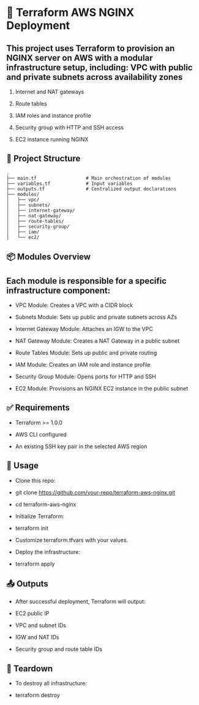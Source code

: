 # 🚀 Terraform AWS NGINX Deployment
## This project uses Terraform to provision an NGINX server on AWS with a modular infrastructure setup, including: VPC with public and private subnets across availability zones

1. Internet and NAT gateways

2. Route tables

3. IAM roles and instance profile

4. Security group with HTTP and SSH access

5. EC2 instance running NGINX

## 📁 Project Structure
```
.
├── main.tf                  # Main orchestration of modules
├── variables.tf             # Input variables
├── outputs.tf               # Centralized output declarations
├── modules/
│   ├── vpc/
│   ├── subnets/
│   ├── internet-gateway/
│   ├── nat-gateway/
│   ├── route-tables/
│   ├── security-group/
│   ├── iam/
│   └── ec2/
```

## 📦 Modules Overview
## Each module is responsible for a specific infrastructure component:

* VPC Module: Creates a VPC with a CIDR block

* Subnets Module: Sets up public and private subnets across AZs

* Internet Gateway Module: Attaches an IGW to the VPC

* NAT Gateway Module: Creates a NAT Gateway in a public subnet

* Route Tables Module: Sets up public and private routing

* IAM Module: Creates an IAM role and instance profile

* Security Group Module: Opens ports for HTTP and SSH

* EC2 Module: Provisions an NGINX EC2 instance in the public subnet

## ✅ Requirements
* Terraform >= 1.0.0

* AWS CLI configured

* An existing SSH key pair in the selected AWS region

## 🔧 Usage
* Clone this repo:

* git clone https://github.com/your-repo/terraform-aws-nginx.git
* cd terraform-aws-nginx

* Initialize Terraform:
* terraform init
* Customize terraform.tfvars with your values.

* Deploy the infrastructure:

* terraform apply
## 📤 Outputs
* After successful deployment, Terraform will output:

* EC2 public IP

* VPC and subnet IDs

* IGW and NAT IDs

* Security group and route table IDs

## 🧹 Teardown
* To destroy all infrastructure:

* terraform destroy
